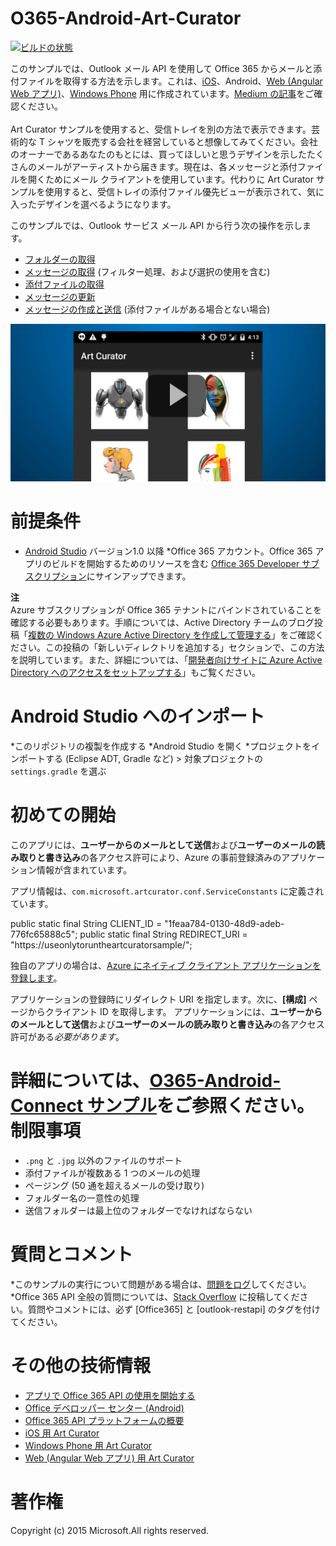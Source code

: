 # O365-Android-Art-Curator
[![ビルドの状態](https://travis-ci.org/OfficeDev/O365-Android-ArtCurator.svg?branch=master)](https://travis-ci.org/OfficeDev/O365-Android-ArtCurator)


このサンプルでは、Outlook メール API を使用して Office 365 からメールと添付ファイルを取得する方法を示します。これは、[iOS](https://github.com/OfficeDev/O365-iOS-ArtCurator)、Android、[Web (Angular Web アプリ)](https://github.com/OfficeDev/O365-Angular-ArtCurator)、[Windows Phone](https://github.com/OfficeDev/O365-WinPhone-ArtCurator) 用に作成されています。[Medium の記事](https://medium.com/@iambmelt/14296d0a25be)をご確認ください。
<br />
<br />
Art Curator サンプルを使用すると、受信トレイを別の方法で表示できます。芸術的な T シャツを販売する会社を経営していると想像してみてください。会社のオーナーであるあなたのもとには、買ってほしいと思うデザインを示したたくさんのメールがアーティストから届きます。現在は、各メッセージと添付ファイルを開くためにメール クライアントを使用しています。代わりに Art Curator サンプルを使用すると、受信トレイの添付ファイル優先ビューが表示されて、気に入ったデザインを選べるようになります。

このサンプルでは、Outlook サービス メール API から行う次の操作を示します。
* [フォルダーの取得](https://msdn.microsoft.com/office/office365/APi/mail-rest-operations#GetFolders)
* [メッセージの取得](https://msdn.microsoft.com/office/office365/APi/mail-rest-operations#Getmessages) (フィルター処理、および選択の使用を含む)
* [添付ファイルの取得](https://msdn.microsoft.com/office/office365/APi/mail-rest-operations#GetAttachments)
* [メッセージの更新](https://msdn.microsoft.com/office/office365/APi/mail-rest-operations#Updatemessages)
* [メッセージの作成と送信](https://msdn.microsoft.com/office/office365/APi/mail-rest-operations#Sendmessages) (添付ファイルがある場合とない場合)

[![Office 365 Android Art Curator](../readme-images/artcurator_android.png)](https://youtu.be/4LOvkweDfhY "活用できるサンプルを確認するにはこちらをクリックしてください")

前提条件
==
* [Android Studio](https://developer.android.com/sdk/index.html) バージョン1.0 以降
*Office 365 アカウント。Office 365 アプリのビルドを開始するためのリソースを含む [Office 365 Developer サブスクリプション](https://msdn.microsoft.com/en-us/library/office/fp179924.aspx)にサインアップできます。

**注**<br/>
Azure サブスクリプションが Office 365 テナントにバインドされていることを確認する必要もあります。手順については、Active Directory チームのブログ投稿「[複数の Windows Azure Active Directory を作成して管理する](http://blogs.technet.com/b/ad/archive/2013/11/08/creating-and-managing-multiple-windows-azure-active-directories.aspx)」をご確認ください。この投稿の「新しいディレクトリを追加する」セクションで、この方法を説明しています。また、詳細については、「[開発者向けサイトに Azure Active Directory へのアクセスをセットアップする](https://msdn.microsoft.com/office/office365/howto/setup-development-environment#bk_CreateAzureSubscription)」もご覧ください。

Android Studio へのインポート
==
*このリポジトリの複製を作成する
*Android Studio を開く
 *プロジェクトをインポートする (Eclipse ADT, Gradle など) > 対象プロジェクトの ```settings.gradle``` を選ぶ

初めての開始
==
このアプリには、**ユーザーからのメールとして送信**および**ユーザーのメールの読み取りと書き込み**の各アクセス許可により、Azure の事前登録済みのアプリケーション情報が含まれています。

アプリ情報は、```com.microsoft.artcurator.conf.ServiceConstants``` に定義されています。
    
   public static final String CLIENT_ID = "1feaa784-0130-48d9-adeb-776fc65888c5";
   public static final String REDIRECT_URI = "https://useonlytoruntheartcuratorsample/";
       
独自のアプリの場合は、[Azure にネイティブ クライアント アプリケーションを登録します](https://msdn.microsoft.com/library/azure/dn132599.aspx#BKMK_Adding)。

アプリケーションの登録時にリダイレクト URI を指定します。次に、**[構成]** ページからクライアント ID を取得します。
アプリケーションには、**ユーザーからのメールとして送信**および**ユーザーのメールの読み取りと書き込み**の各アクセス許可がある*必要があります*。

詳細については、[O365-Android-Connect サンプル](https://github.com/OfficeDev/O365-Android-Connect)をご参照ください。
制限事項
==
* ```.png``` と ```.jpg``` 以外のファイルのサポート
* 添付ファイルが複数ある 1 つのメールの処理
* ページング (50 通を超えるメールの受け取り)
* フォルダー名の一意性の処理
* 送信フォルダーは最上位のフォルダーでなければならない

質問とコメント
==
*このサンプルの実行について問題がある場合は、[問題をログ](https://github.com/OfficeDev/O365-Android-ArtCurator/issues)してください。
*Office 365 API 全般の質問については、[Stack Overflow](http://stackoverflow.com/) に投稿してください。質問やコメントには、必ず [Office365] と [outlook-restapi] のタグを付けてください。

その他の技術情報
==
* [アプリで Office 365 API の使用を開始する](https://msdn.microsoft.com/en-us/office/office365/howto/getting-started-Office-365-APIs)
* [Office デベロッパー センター (Android)](http://dev.office.com/Android)
* [Office 365 API プラットフォームの概要](http://stackoverflow.com/)
* [iOS 用 Art Curator](https://github.com/OfficeDev/O365-iOS-ArtCurator)
* [Windows Phone 用 Art Curator](https://github.com/OfficeDev/O365-WinPhone-ArtCurator)
* [Web (Angular Web アプリ) 用 Art Curator](https://github.com/OfficeDev/O365-Angular-ArtCurator)

著作権
==
Copyright (c) 2015 Microsoft.All rights reserved.

